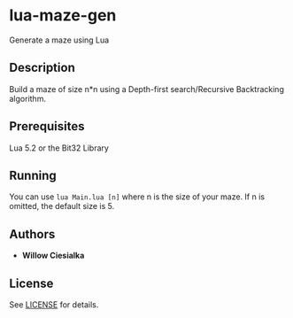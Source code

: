 # lua-maze-gen
Generate a maze using Lua

## Description

Build a maze of size n*n using a Depth-first search/Recursive Backtracking algorithm.

## Prerequisites

Lua 5.2 or the Bit32 Library

## Running

You can use `lua Main.lua [n]` where n is the size of your maze. If n is omitted, the default size is 5.

## Authors

* **Willow Ciesialka**

## License

See [LICENSE](LICENSE) for details.
